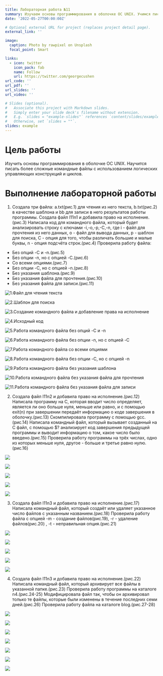 ```yaml
---
title: Лабораторная работа №11
summary: Изучаем основы программирования в оболочке ОС UNIX. Учимся писать более сложные командные файлы с использованием логических управляющих конструкций и циклов.
date: '2022-05-27T00:00:00Z'

# Optional external URL for project (replaces project detail page).
external_link: ''

image:
  caption: Photo by rawpixel on Unsplash
  focal_point: Smart

links:
  - icon: twitter
    icon_pack: fab
    name: Follow
    url: https://twitter.com/georgecushen
url_code: ''
url_pdf: ''
url_slides: ''
url_video: ''

# Slides (optional).
#   Associate this project with Markdown slides.
#   Simply enter your slide deck's filename without extension.
#   E.g. `slides = "example-slides"` references `content/slides/example-slides.md`.
#   Otherwise, set `slides = ""`.
slides: example
---
```


# Цель работы

Изучить основы программирования в оболочке ОС UNIX. Научится писать более сложные командные файлы с использованием логических управляющих конструкций и циклов.

# Выполнение лабораторной работы

1. Создала три файла: a.txt(рис.1) для чтения из него текста, b.txt(рис.2) в качестве шаблона и bb для записи в него результатов работы программы. Создала файл l11n1 и добавила право на исполнение.(рис.3) Написала код для командного файла, который будет анализировать строку с ключами -i,-o,-p,-C,-n, где i - файл для прочтения из него данных, o - файл для вывода данных, p - шаблон для поиска, C - опция для того, чтобы различать большие и малые буквы, n - опция подсчёта строк.(рис.4) Проверила работу файла:
- Без опций -C и -n.(рис.5)
- Без опции -n, но с опцией -C.(рис.6)
- Со всеми опциями.(рис.7)
- Без опции -C, но с опцией -n.(рис.8)
- Без указания шаблона.(рис.9)
- Без указания файла для прочтения.(рис.10)
- Без указания файла для записи.(рис.11)

![1.Файл для чтения текста](image/oc1.jpg)

![2.Шаблон для поиска](image/oc2.jpg)

![3.Создание командного файла и добавление права на исполнение](image/oc3.jpg)

![4.Исходный код](image/oc4.jpg)

![5.Работа командного файла без опций -C и -n](image/oc5.jpg)

![6.Работа командного файла без опции -n, но с опцией -C](image/oc6.jpg)

![7.Работа командного файла со всеми опциями](image/oc7.jpg)

![8.Работа командного файла без опции -C, но с опцией -n](image/oc8.jpg)

![9.Работа командного файла без указания шаблона](image/oc9.jpg)

![10.Работа командного файла без указания файла для прочтения](image/oc10.jpg)

![11.Работа командного файла без указания файла для записи](image/oc11.jpg)

2. Создала файл l11n2 и добавила право на исполнение.(рис.12) Написала программу на C, которая вводит число определяет, является ли оно больше нуля, меньше или равно, и с помощью exit(n) при завершении передаёт информацию о коде завершения в оболочку.(рис.13) Скомпилировала программу с помощью gcc.(рис.14) Написала командный файл, который вызывает созданный на C файл, с помощью $? анализирует код завершения предыдущей программы и выводит информацию о том, какое число было введено.(рис.15) Проверила работу программы на трёх числах, одно из которых меньше нуля, другое - больше и третье равно нулю.(рис.16)

![](image/oc12.jpg)

![](image/oc14.jpg)

![](image/oc13.jpg)

![](image/oc15.jpg)

![](image/oc16.jpg)

3. Создала файл l11n3 и добавила право на исполнение.(рис.17) Написала командный файл, который создаёт или удаляет указанное число файлов с указанным названием.(рис.18) Проверила работу файла с опцией -m - создание файлов(рис.19), -r - удаление файлов(рис.20) , -t - неправильная опция.(рис.21)

![](image/oc17.jpg)

![](image/oc18.jpg)

![](image/oc19.jpg)

![](image/oc20.jpg)

![](image/oc21.jpg)

4. Создала файл l11n3 и добавила право на исполнение.(рис.22) Написала командный файл, который архивирует все файлы в указанной папке.(рис.23) Проверила работу программы на каталоге n4.(рис.24-25) Модифицировала файл так, чтобы он архивировал только те файлы, которые были изменены в течение последних семи дней.(рис.26) Проверила работу файла на каталоге blog.(рис.27-28)

![](image/oc22.jpg)

![](image/oc23.jpg)

![](image/oc24.jpg)

![](image/oc25.jpg)

![](image/oc26.jpg)

![](image/oc27.jpg)

![](image/oc28.jpg)
